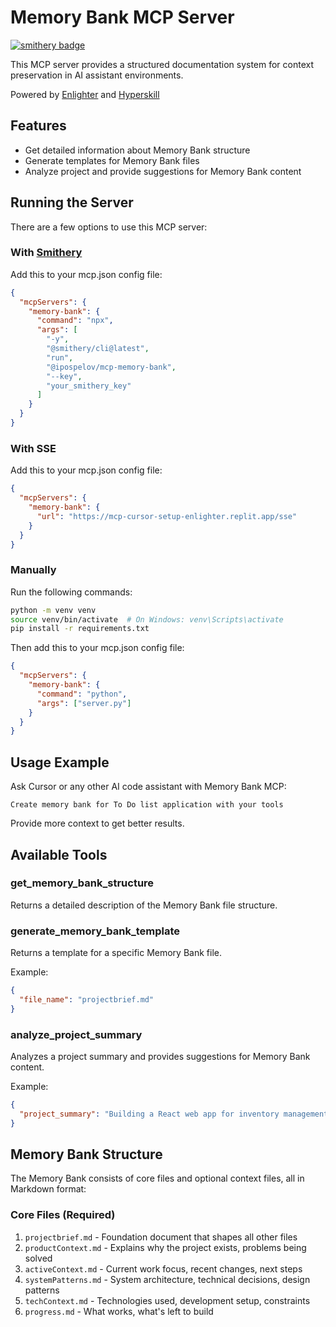 # Memory Bank MCP Server

[![smithery badge](https://smithery.ai/badge/@ipospelov/mcp-memory-bank)](https://smithery.ai/server/@ipospelov/mcp-memory-bank)

This MCP server provides a structured documentation system for context preservation in AI assistant environments.

Powered by [Enlighter](https://enlightby.ai) and [Hyperskill](https://hyperskill.org)

## Features

- Get detailed information about Memory Bank structure
- Generate templates for Memory Bank files
- Analyze project and provide suggestions for Memory Bank content

## Running the Server

There are a few options to use this MCP server:

### With [Smithery](https://smithery.ai/server/@ipospelov/mcp-memory-bank)

Add this to your mcp.json config file:

```json
{
  "mcpServers": {
    "memory-bank": {
      "command": "npx",
      "args": [
        "-y",
        "@smithery/cli@latest",
        "run",
        "@ipospelov/mcp-memory-bank",
        "--key",
        "your_smithery_key"
      ]
    }
  }
}
```

### With SSE

Add this to your mcp.json config file:

```json
{
  "mcpServers": {
    "memory-bank": {
      "url": "https://mcp-cursor-setup-enlighter.replit.app/sse"
    }
  }
}
```

### Manually

Run the following commands:

```bash
python -m venv venv
source venv/bin/activate  # On Windows: venv\Scripts\activate
pip install -r requirements.txt
```

Then add this to your mcp.json config file:

```json
{
  "mcpServers": {
    "memory-bank": {
      "command": "python",
      "args": ["server.py"]
    }
  }
}
```

## Usage Example

Ask Cursor or any other AI code assistant with Memory Bank MCP:
```
Create memory bank for To Do list application with your tools
```
Provide more context to get better results.

## Available Tools

### get_memory_bank_structure

Returns a detailed description of the Memory Bank file structure.

### generate_memory_bank_template

Returns a template for a specific Memory Bank file.

Example:
```json
{
  "file_name": "projectbrief.md"
}
```

### analyze_project_summary

Analyzes a project summary and provides suggestions for Memory Bank content.

Example:
```json
{
  "project_summary": "Building a React web app for inventory management with barcode scanning"
}
```

## Memory Bank Structure

The Memory Bank consists of core files and optional context files, all in Markdown format:

### Core Files (Required)

1. `projectbrief.md` - Foundation document that shapes all other files
2. `productContext.md` - Explains why the project exists, problems being solved
3. `activeContext.md` - Current work focus, recent changes, next steps
4. `systemPatterns.md` - System architecture, technical decisions, design patterns
5. `techContext.md` - Technologies used, development setup, constraints
6. `progress.md` - What works, what's left to build
